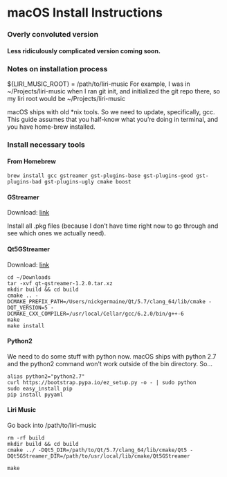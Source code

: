 
# macOS Install Instructions
### Overly convoluted version
#### Less ridiculously complicated version coming soon.

### Notes on installation process

${LIRI_MUSIC_ROOT} = /path/to/liri-music
For example, I was in ~/Projects/liri-music when I ran git init, and initialized the git repo there, so my liri root would be ~/Projects/liri-music

macOS ships with old *nix tools.  So we need to update, specifically, gcc.  This guide assumes that you half-know what you’re doing in terminal, and you have home-brew installed.


### Install necessary tools

#### From Homebrew

    brew install gcc gstreamer gst-plugins-base gst-plugins-good gst-plugins-bad gst-plugins-ugly cmake boost

#### GStreamer

Download: [link](https://gstreamer.freedesktop.org/data/pkg/osx/1.8.3/gstreamer-1.0-1.8.3-x86_64-packages.dmg "https://gstreamer.freedesktop.org/data/pkg/osx/1.8.3/gstreamer-1.0-1.8.3-x86_64-packages.dmg")

Install all .pkg files (because I don’t have time right now to go through and see which ones we actually need).


#### Qt5GStreamer

Download: [link](https://gstreamer.freedesktop.org/src/qt-gstreamer/qt-gstreamer-1.2.0.tar.xz "https://gstreamer.freedesktop.org/src/qt-gstreamer/qt-gstreamer-1.2.0.tar.xz")

    cd ~/Downloads
    tar -xvf qt-gstreamer-1.2.0.tar.xz
    mkdir build && cd build
    cmake .. -DCMAKE_PREFIX_PATH=/Users/nickgermaine/Qt/5.7/clang_64/lib/cmake -DQT_VERSION=5 -DCMAKE_CXX_COMPILER=/usr/local/Cellar/gcc/6.2.0/bin/g++-6
    make
    make install


#### Python2
We need to do some stuff with python now.  macOS ships with python 2.7 and the python2 command won't work outside of the bin directory.  So...
    
    alias python2="python2.7"
    curl https://bootstrap.pypa.io/ez_setup.py -o - | sudo python
    sudo easy_install pip
    pip install pyyaml


#### Liri Music
Go back into /path/to/liri-music

    rm -rf build
    mkdir build && cd build
    cmake ../ -DQt5_DIR=/path/to/Qt/5.7/clang_64/lib/cmake/Qt5 -DQt5GStreamer_DIR=/path/to/usr/local/lib/cmake/Qt5GStreamer

    make

